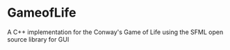 # GameofLife
A C++ implementation for the Conway's Game of Life using the SFML open source library for GUI
